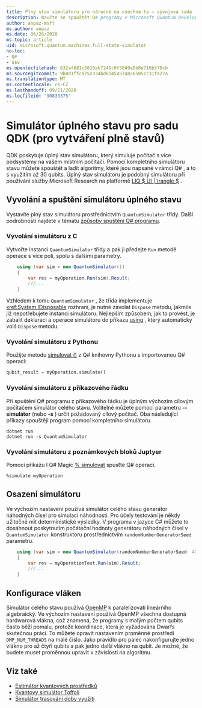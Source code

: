 ```yaml
---
title: Plný stav simulátoru pro náročné na všechna ta – vývojová sada
description: Naučte se spouštět Q# programy v Microsoft Quantum Development Kit úplný stav simulátoru.
author: anpaz-msft
ms.author: anpaz
ms.date: 06/26/2020
ms.topic: article
uid: microsoft.quantum.machines.full-state-simulator
no-loc:
- Q#
- $$v
ms.openlocfilehash: 632af681c5818ab7246c0f5849a8b8e716b570cb
ms.sourcegitcommit: 9b0d1ffc8752334bd6145457a826505cc31fa27a
ms.translationtype: MT
ms.contentlocale: cs-CZ
ms.lasthandoff: 09/21/2020
ms.locfileid: "90833375"
---
```

# <a name="quantum-development-kit-qdk-full-state-simulator"></a>Simulátor úplného stavu pro sadu QDK (pro vytváření plně stavů)

QDK poskytuje úplný stav simulátoru, který simuluje počítač s více podsystémy na vašem místním počítači. Pomocí kompletního simulátoru stavu můžete spouštět a ladit algoritmy, které jsou napsané v rámci Q# , a to s využitím až 30 qubits. Úplný stav simulátoru je podobný simulátoru při používání služby Microsoft Research na platformě  [LIQ $ UI | \rangle $](http://stationq.github.io/Liquid/) .

## <a name="invoking-and-running-the-full-state-simulator"></a>Vyvolání a spuštění simulátoru úplného stavu

Vystavíte plný stav simulátoru prostřednictvím `QuantumSimulator` třídy. Další podrobnosti najdete v tématu [způsoby spuštění Q# programu](xref:microsoft.quantum.guide.host-programs).

### <a name="invoking-the-simulator-from-c"></a>Vyvolání simulátoru z C #

Vytvořte instanci `QuantumSimulator` třídy a pak ji předejte `Run` metodě operace s více poli, spolu s dalšími parametry.
```csharp
    using (var sim = new QuantumSimulator())
    {
        var res = myOperation.Run(sim).Result;
        ///...
    }
```

Vzhledem k tomu `QuantumSimulator` , že třída implementuje <xref:System.IDisposable> rozhraní, je nutné zavolat `Dispose` metodu, jakmile již nepotřebujete instanci simulátoru. Nejlepším způsobem, jak to provést, je zabalit deklaraci a operace simulátoru do příkazu [using](https://docs.microsoft.com/dotnet/csharp/language-reference/keywords/using-statement) , který automaticky volá `Dispose` metodu.

### <a name="invoking-the-simulator-from-python"></a>Vyvolání simulátoru z Pythonu

Použijte metodu [simulovat ()](https://docs.microsoft.com/python/qsharp-core/qsharp.loader.qsharpcallable) z Q# knihovny Pythonu s importovanou Q# operací:

```python
qubit_result = myOperation.simulate()
```

### <a name="invoking-the-simulator-from-the-command-line"></a>Vyvolání simulátoru z příkazového řádku

Při spuštění Q# programu z příkazového řádku je úplným výchozím cílovým počítačem simulátor celého stavu. Volitelně můžete pomocí parametru **--simulátor** (nebo **-s** ) určit požadovaný cílový počítač. Oba následující příkazy spouštějí program pomocí kompletního simulátoru. 

```dotnetcli
dotnet run
dotnet run -s QuantumSimulator
```

### <a name="invoking-the-simulator-from-juptyer-notebooks"></a>Vyvolání simulátoru z poznámkových bloků Juptyer

Pomocí příkazu I Q# Magic [% simulovat](xref:microsoft.quantum.iqsharp.magic-ref.simulate) spusťte Q# operaci.

```
%simulate myOperation
```
## <a name="seeding-the-simulator"></a>Osazení simulátoru

Ve výchozím nastavení používá simulátor celého stavu generátor náhodných čísel pro simulaci náhodnosti. Pro účely testování je někdy užitečné mít deterministické výsledky. V programu v jazyce C# můžete to dosáhnout poskytnutím počáteční hodnoty generátoru náhodných čísel v `QuantumSimulator` konstruktoru prostřednictvím `randomNumberGeneratorSeed` parametru.

```csharp
    using (var sim = new QuantumSimulator(randomNumberGeneratorSeed: 42))
    {
        var res = myOperationTest.Run(sim).Result;
        ///...
    }
```

## <a name="configuring-threads"></a>Konfigurace vláken

Simulátor celého stavu používá [OpenMP](http://www.openmp.org/) k paralelizovatí lineárního algebraický. Ve výchozím nastavení používá OpenMP všechna dostupná hardwarová vlákna, což znamená, že programy s malým počtem qubits často běží pomalu, protože koordinace, která je vyžadována Dwarfs skutečnou práci. To můžete opravit nastavením proměnné prostředí `OMP_NUM_THREADS` na malé číslo. Jako pravidlo pro palec nakonfigurujte jedno vlákno pro až čtyři qubits a pak jedno další vlákno na qubit. Je možné, že budete muset proměnnou upravit v závislosti na algoritmu.

## <a name="see-also"></a>Viz také

- [Estimátor kvantových prostředků](xref:microsoft.quantum.machines.resources-estimator)
- [Kvantový simulátor Toffoli](xref:microsoft.quantum.machines.toffoli-simulator)
- [Simulátor trasování doby využití](xref:microsoft.quantum.machines.qc-trace-simulator.intro)
